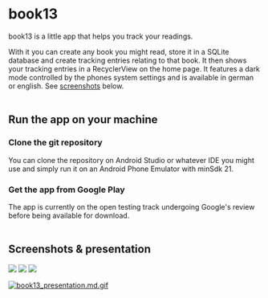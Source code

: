 # book13

book13 is a little app that helps you track your readings.

With it you can create any book you might read, store it in a SQLite database and create tracking entries relating to that book.
It then shows your tracking entries in a RecyclerView on the home page.
It features a dark mode controlled by the phones system settings and is available in german or english. See [screenshots](#screenshots) below.
<br><br>
## Run the app on your machine

### Clone the git repository

You can clone the repository on Android Studio or whatever IDE you might use and simply run it on an Android Phone Emulator with minSdk 21.

### Get the app from Google Play

The app is currently on the open testing track undergoing Google's review before being available for download.
<br><br>
## Screenshots & presentation

![](https://i.imgur.com/B22MiFAl.png) ![](https://i.imgur.com/000sbcAl.png) ![](https://i.imgur.com/KMa7DnLl.png)

[![book13_presentation.md.gif](https://s2.gifyu.com/images/book13_presentation.md.gif)](https://gifyu.com/image/Unyw)
